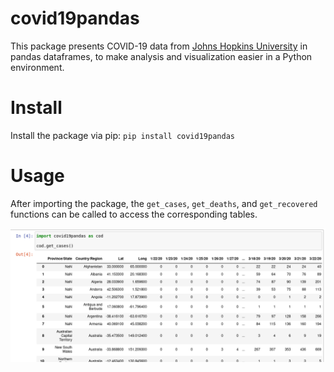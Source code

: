 # covid19pandas
This package presents COVID-19 data from [Johns Hopkins University](https://github.com/CSSEGISandData/COVID-19) in pandas dataframes, to make analysis and visualization easier in a Python environment.

# Install
Install the package via pip: `pip install covid19pandas`

# Usage
After importing the package, the `get_cases`, `get_deaths`, and `get_recovered` functions can be called to access the corresponding tables.

![Usage demo](https://raw.githubusercontent.com/PayneLab/covid19pandas/master/docs/images/covid19pandas_usage.png)
